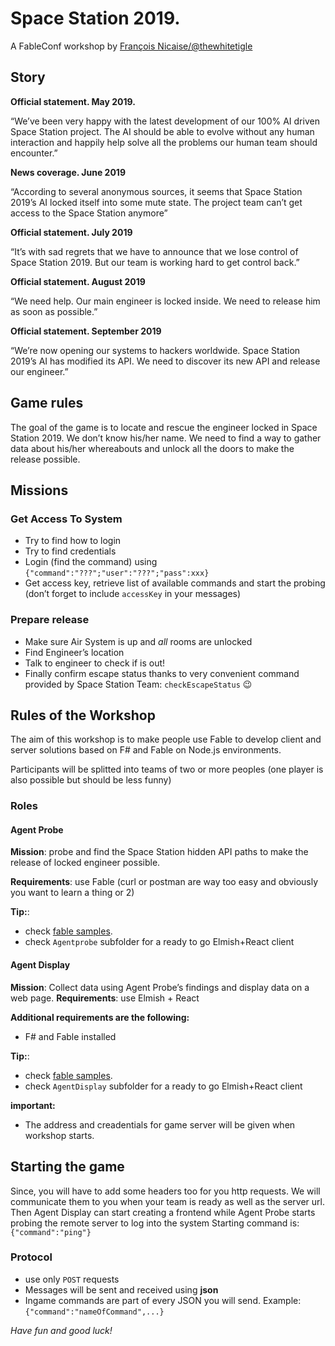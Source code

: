 # Space Station 2019. 
A FableConf workshop by [François Nicaise/@thewhitetigle](https://twitter.com/thewhitetigle)

## Story

**Official statement.  May 2019.**

“We’ve been very happy with the latest development of our 100% AI driven Space Station project. The AI should be able to evolve without any human interaction and happily help solve all the problems our human team should encounter.” 

**News coverage. June 2019**

“According to several anonymous sources, it seems that Space Station 2019’s AI locked itself into some mute state. The project team can’t get access to the Space Station anymore”

**Official statement. July 2019**

“It’s with sad regrets that we have to announce that we lose control of Space Station 2019. But our team is working hard to get control back.”

**Official statement. August 2019**

“We need help. Our main engineer is locked inside. We need to release him as soon as possible.”

**Official statement. September 2019**

“We’re now opening our systems to hackers worldwide. Space Station 2019’s AI has modified its API. We need to discover its new API and release our engineer.”

## Game rules
The goal of the game is to locate and rescue the engineer locked in Space Station 2019. We don’t know his/her name. We need to find a way to gather data about his/her whereabouts and unlock all the doors to make the release possible. 

## Missions

### Get Access To System
  - Try to find how to login
  - Try to find credentials 
  - Login (find the command) using `{"command":"???";"user":"???";"pass":xxx}`
  - Get access key, retrieve list of available commands and start the probing (don’t forget to include ``accessKey`` in your messages)

### Prepare release
  - Make sure Air System is up and *all* rooms are unlocked
  - Find Engineer’s location
  - Talk to engineer to check if is out!
  - Finally confirm escape status thanks to very convenient command provided by Space Station Team: ``checkEscapeStatus`` :wink:

## Rules of the Workshop 

The aim of this workshop is to make people use Fable to develop client and server solutions based on F# and Fable on Node.js environments.

Participants will be splitted into teams of two or more peoples (one player is also possible but should be less funny)

### Roles



#### Agent Probe
**Mission**: probe and find the Space Station hidden API paths to make the release of locked engineer possible. 

**Requirements**: use Fable (curl or postman are way too easy and obviously you want to learn a thing or 2)

**Tip:**: 
  - check [fable samples](https://github.com/fable-compiler/fable2-samples).
  - check `Agentprobe` subfolder for a ready to go Elmish+React client
  

#### Agent Display
**Mission**: Collect data using Agent Probe’s findings and display data on a web page.
**Requirements**: use Elmish + React 

**Additional requirements are the following:**
- F# and Fable installed

**Tip:**: 
  - check [fable samples](https://github.com/fable-compiler/fable2-samples). 
  - check `AgentDisplay` subfolder for a ready to go Elmish+React client

**important:** 
  - The address and creadentials for  game server will be given when workshop starts.

## Starting the game

Since, you will have to add some headers too for you http requests. We will communicate them to you when your team is ready as well as the server url.
Then Agent Display can start creating a frontend while Agent Probe starts probing the remote server to log into the system
Starting command is: ``{"command":"ping"}``

### Protocol

- use only ``POST`` requests
- Messages will be sent and received using **json**
- Ingame commands are part of every JSON you will send. Example: ``{"command":"nameOfCommand",...}``

*Have fun and good luck!* 
